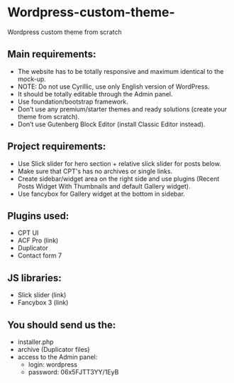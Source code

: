 # Wordpress-custom-theme-
Wordpress custom theme from scratch

## Main requirements:
- The website has to be totally responsive and maximum identical to the mock-up.
- NOTE: Do not use Cyrillic, use only English version of WordPress.
- It should be totally editable through the Admin panel.
- Use foundation/bootstrap framework.
- Don’t use any premium/starter themes and ready solutions (create your theme from scratch).
- Don’t use Gutenberg Block Editor (install Classic Editor instead).

## Project requirements:
- Use Slick slider for hero section + relative slick slider for posts below.
- Make sure that CPT's has no archives or single links.
- Create sidebar/widget area on the right side and use plugins (Recent Posts Widget With Thumbnails and default Gallery widget).
- Use fancybox for Gallery widget at the bottom in sidebar.

## Plugins used:
- CPT UI
- ACF Pro (link)
- Duplicator
- Contact form 7

## JS libraries:
- Slick slider (link)
- Fancybox 3 (link)

## You should send us the:
- installer.php
- archive (Duplicator files)
- access to the Admin panel: 
  - login: wordpress
  - password: 06x5FJTT3YY/1EyB
  
